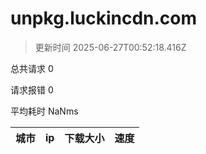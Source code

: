 
  # unpkg.luckincdn.com

  > 更新时间 2025-06-27T00:52:18.416Z
  
  总共请求 0

  请求报错 0

  平均耗时 NaNms

|城市|ip|下载大小|速度|
|-----|----------|---|---|

  